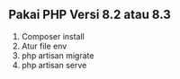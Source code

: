 ## Pakai PHP Versi 8.2 atau 8.3
1. Composer install
2. Atur file env 
3. php artisan migrate
4. php artisan serve
